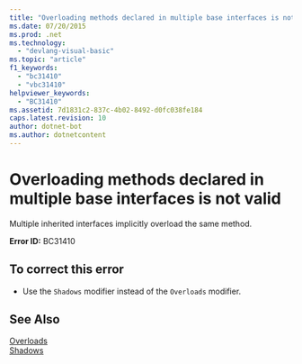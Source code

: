 ```yaml
---
title: "Overloading methods declared in multiple base interfaces is not valid"
ms.date: 07/20/2015
ms.prod: .net
ms.technology: 
  - "devlang-visual-basic"
ms.topic: "article"
f1_keywords: 
  - "bc31410"
  - "vbc31410"
helpviewer_keywords: 
  - "BC31410"
ms.assetid: 7d1831c2-837c-4b02-8492-d0fc038fe184
caps.latest.revision: 10
author: dotnet-bot
ms.author: dotnetcontent
---
```

# Overloading methods declared in multiple base interfaces is not valid
Multiple inherited interfaces implicitly overload the same method.  
  
 **Error ID:** BC31410  
  
## To correct this error  
  
-   Use the `Shadows` modifier instead of the `Overloads` modifier.  
  
## See Also  
 [Overloads](../../visual-basic/language-reference/modifiers/overloads.md)  
 [Shadows](../../visual-basic/language-reference/modifiers/shadows.md)
